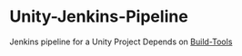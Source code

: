 # Unity-Jenkins-Pipeline
Jenkins pipeline for a Unity Project
Depends on [Build-Tools](https://github.com/Bon-Games/Build-Tools)
